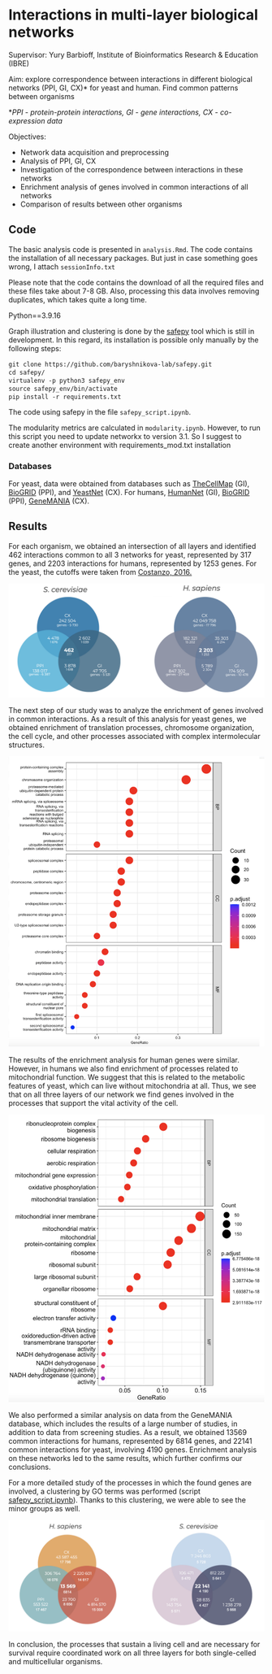 # Interactions in multi-layer biological networks

Supervisor: Yury Barbioff, Institute of Bioinformatics Research & Education (IBRE)

Aim: explore correspondence between interactions in different biological networks (PPI, GI, CX)* for yeast and human. Find common patterns between organisms

*_PPI - protein-protein interactions, GI - gene interactions, CX - co-expression data_

Objectives:
- Network data acquisition and preprocessing 
- Analysis of PPI, GI, CX 
- Investigation of the correspondence between interactions in these networks 
- Enrichment analysis of genes involved in common interactions of all networks
- Comparison of results between other organisms

## Code
The basic analysis code is presented in `analysis.Rmd`. The code contains the installation of all necessary packages. But just in case something goes wrong, I attach `sessionInfo.txt`

Please note that the code contains the download of all the required files and these files take about 7-8 GB. Also, processing this data involves removing duplicates, which takes quite a long time. 

Python==3.9.16

Graph illustration and clustering is done by the [safepy](https://github.com/baryshnikova-lab/safepy) tool which is still in development. In this regard, its installation is possible only manually by the following steps: 

```
git clone https://github.com/baryshnikova-lab/safepy.git
cd safepy/
virtualenv -p python3 safepy_env
source safepy_env/bin/activate
pip install -r requirements.txt
```

The code using safepy in the file `safepy_script.ipynb`.

The modularity metrics are calculated in `modularity.ipynb`. However, to run this script you need to update networkx to version 3.1. So I suggest to create another environment with requirements_mod.txt installation

### Databases 
For yeast, data were obtained from databases such as [TheCellMap](https://thecellmap.org/costanzo2016/) (GI), [BioGRID](https://thebiogrid.org/) (PPI), and [YeastNet](https://www.inetbio.org/yeastnet/) (CX). For humans, [HumanNet](https://staging2.inetbio.org/humannetv3/) (GI), [BioGRID](https://thebiogrid.org/) (PPI), [GeneMANIA](http://genemania.org/) (CX).


## Results
For each organism, we obtained an intersection of all layers and identified 462 interactions common to all 3 networks for yeast, represented by 317 genes, and 2203 interactions for humans, represented by 1253 genes. For the yeast, the cutoffs were taken from [Costanzo, 2016.](https://www.science.org/doi/10.1126/science.aaf1420)

![intersection](images/intersections.png)

The next step of our study was to analyze the enrichment of genes involved in common interactions. As a result of this analysis for yeast genes, we obtained enrichment of translation processes, chromosome organization, the cell cycle, and other processes associated with complex intermolecular structures.

![enr_yeast](images/enrichment_yeast.png)

The results of the enrichment analysis for human genes were similar. However, in humans we also find enrichment of processes related to mitochondrial function. We suggest that this is related to the metabolic features of yeast, which can live without mitochondria at all. Thus, we see that on all three layers of our network we find genes involved in the processes that support the vital activity of the cell.

![enr_human](images/enrichment_human.png)

We also performed a similar analysis on data from the GeneMANIA database, which includes the results of a large number of studies, in addition to data from screening studies. As a result, we obtained 13569 common interactions for humans, represented by 6814 genes, and 22141 common interactions for yeast, involving 4190 genes. Enrichment analysis on these networks led to the same results, which further confirms our conclusions. 

For a more detailed study of the processes in which the found genes are involved, a clustering by GO terms was performed (script [safepy_script.ipynb](https://github.com/uglymiracle/Project_BI/blob/main/safepy_script.ipynb)). Thanks to this clustering, we were able to see the minor groups as well.

![intersection_gm](images/intersections_gm.png)

In conclusion, the processes that sustain a living cell and are necessary for survival require coordinated work on all three layers for both single-celled and multicellular organisms.

